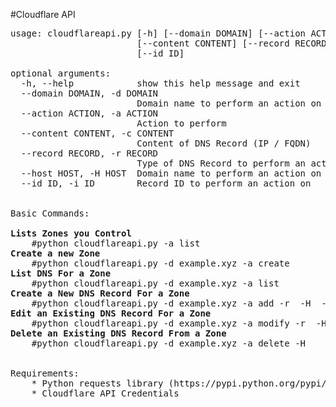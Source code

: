 #Cloudflare API

<pre>
usage: cloudflareapi.py [-h] [--domain DOMAIN] [--action ACTION]
                        [--content CONTENT] [--record RECORD] [--host HOST]
                        [--id ID]

optional arguments:
  -h, --help            show this help message and exit
  --domain DOMAIN, -d DOMAIN
                        Domain name to perform an action on
  --action ACTION, -a ACTION
                        Action to perform
  --content CONTENT, -c CONTENT
                        Content of DNS Record (IP / FQDN)
  --record RECORD, -r RECORD
                        Type of DNS Record to perform an action on
  --host HOST, -H HOST  Domain name to perform an action on
  --id ID, -i ID        Record ID to perform an action on


Basic Commands:<br>
<strong>Lists Zones you Control</strong> 
	#python cloudflareapi.py -a list
<strong>Create a new Zone</strong>
	#python cloudflareapi.py -d example.xyz -a create
<strong>List DNS For a Zone</strong> 
	#python cloudflareapi.py -d example.xyz -a list
<strong>Create a New DNS Record For a Zone</strong> 
	#python cloudflareapi.py -d example.xyz -a add -r <RECORD_TYPE> -H <HOST> -c <RECORD_CONTENT>
<strong>Edit an Existing DNS Record For a Zone</strong> 
	#python cloudflareapi.py -d example.xyz -a modify -r <RECORD_TYPE> -H <HOST> -c <RECORD_CONTENT>
<strong>Delete an Existing DNS Record From a Zone</strong> 
	#python cloudflareapi.py -d example.xyz -a delete -H <HOST>


Requirements:
	* Python requests library (https://pypi.python.org/pypi/requests#downloads)
	* Cloudflare API Credentials

</pre>